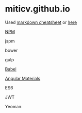 # miticv.github.io

Used [markdown cheatsheet](https://github.com/adam-p/markdown-here/wiki/Markdown-Cheatsheet)  or [here](https://guides.github.com/features/mastering-markdown/) 


[NPM](https://github.com/miticv/miticv.github.io/blob/master/npm.md)         

jspm

bower

gulp

[Babel](https://github.com/miticv/miticv.github.io/blob/master/babel.md)          

[Angular Materials](https://github.com/miticv/miticv.github.io/blob/master/Angular-Material.md)

ES6

JWT

Yeoman 
